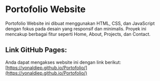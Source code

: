 # Portofolio Website

Portofolio Website ini dibuat menggunakan HTML, CSS, dan JavaScript dengan fokus pada desain yang responsif dan minimalis. Proyek ini mencakup berbagai fitur seperti Home, About, Projects, dan Contact.

## Link GitHub Pages:

Anda dapat mengakses website ini dengan link berikut:
[https://yonaldiep.github.io/Portofolio/](https://yonaldiep.github.io/Portofolio/)
